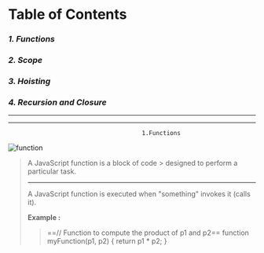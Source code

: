 # **Table of Contents**
### *1. Functions*
### *2. Scope*
### *3. Hoisting*
### *4. Recursion and Closure*

___
___

                                          1.Functions
![function](https://masteringjs.io/assets/logo.png) 

> A JavaScript function is a block of code > designed to perform a particular task.
> ___
>A JavaScript function is executed when  "something" invokes it (calls it).
>
>
>
> **Example :**
>> ==// Function to compute the product of p1 and p2==
function myFunction(p1, p2) {
  return p1 * p2;
}
